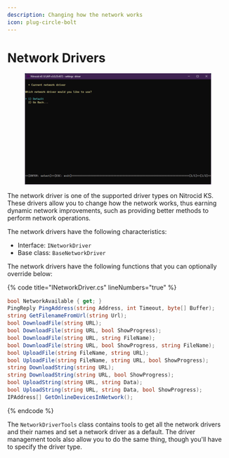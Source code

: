 ```yaml
---
description: Changing how the network works
icon: plug-circle-bolt
---
```


# Network Drivers

<figure><img src="../../../../.gitbook/assets/125-inner.png" alt=""><figcaption></figcaption></figure>

The network driver is one of the supported driver types on Nitrocid KS. These drivers allow you to change how the network works, thus earning dynamic network improvements, such as providing better methods to perform network operations.

The network drivers have the following characteristics:

* Interface: `INetworkDriver`
* Base class: `BaseNetworkDriver`

The network drivers have the following functions that you can optionally override below:

{% code title="INetworkDriver.cs" lineNumbers="true" %}
```csharp
bool NetworkAvailable { get; }
PingReply PingAddress(string Address, int Timeout, byte[] Buffer);
string GetFilenameFromUrl(string Url);
bool DownloadFile(string URL);
bool DownloadFile(string URL, bool ShowProgress);
bool DownloadFile(string URL, string FileName);
bool DownloadFile(string URL, bool ShowProgress, string FileName);
bool UploadFile(string FileName, string URL);
bool UploadFile(string FileName, string URL, bool ShowProgress);
string DownloadString(string URL);
string DownloadString(string URL, bool ShowProgress);
bool UploadString(string URL, string Data);
bool UploadString(string URL, string Data, bool ShowProgress);
IPAddress[] GetOnlineDevicesInNetwork();
```
{% endcode %}

The `NetworkDriverTools` class contains tools to get all the network drivers and their names and set a network driver as a default. The driver management tools also allow you to do the same thing, though you'll have to specify the driver type.
